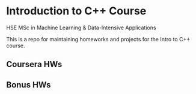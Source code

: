 # Introduction to C++ Course
HSE MSc in Machine Learning & Data-Intensive Applications

This is a repo for maintaining homeworks and projects for the Intro to C++ course.

## Coursera HWs

## Bonus HWs

